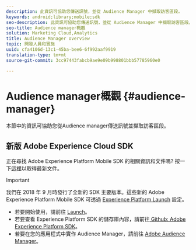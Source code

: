 ```yaml
---
description: 此資訊可協助您傳送訊號，並從 Audience Manager 中擷取訪客區段。
keywords: android;library;mobile;sdk
seo-description: 此資訊可協助您傳送訊號，並從 Audience Manager 中擷取訪客區段。
seo-title: Audience manager概觀
solution: Marketing Cloud,Analytics
title: Audience Manager overview
topic: 開發人員和實施
uuid: cfa4106d-13c1-45ba-bee6-6f992aaf9919
translation-type: tm+mt
source-git-commit: 3cc97443fabcb9ae9e09b998801bbb57785960e0

---
```



# Audience manager概觀 {#audience-manager}

本節中的資訊可協助您從Audience manager傳送訊號並擷取訪客區段。

## 新版 Adobe Experience Cloud SDK

正在尋找 Adobe Experience Platform Mobile SDK 的相關資訊和文件嗎? 按一下[這裡](https://aep-sdks.gitbook.io/docs/)以取得最新文件。

>[!IMPORTANT]
>
>我們在 2018 年 9 月時發行了全新的 SDK 主要版本。這些新的 Adobe Experience Platform Mobile SDK 可透過 [Experience Platform Launch](https://www.adobe.com/experience-platform/launch.html) 設定。

* 若要開始使用，請前往 [Launch](https://launch.adobe.com/)。
* 若要查看 Experience Platform SDK 的儲存庫內容，請前往[ Github: Adobe Experience Platform SDK](https://github.com/Adobe-Marketing-Cloud/acp-sdks)。
* 若要在您的應用程式中實作 Audience Manager，請前往 [Adobe Audience Manager](https://aep-sdks.gitbook.io/docs/using-mobile-extensions/adobe-audience-manager)。
